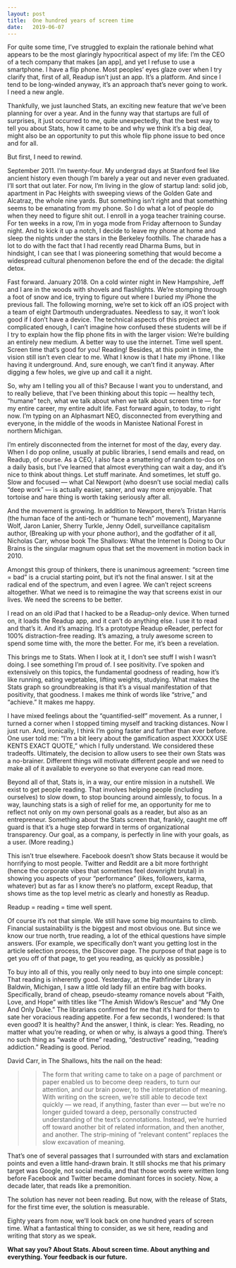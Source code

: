 ```yaml
---
layout: post
title:  One hundred years of screen time 
date:   2019-06-07
---
```

For quite some time, I’ve struggled to explain the rationale behind what appears to be the most glaringly hypocritical aspect of my life: I’m the CEO of a tech company that makes [an app], and yet I refuse to use a smartphone. I have a flip phone. Most peoples’ eyes glaze over when I try clarify that, first of all, Readup isn’t just an app. It’s a platform. And since I tend to be long-winded anyway, it’s an approach that’s never going to work. I need a new angle. 

Thankfully, we just launched Stats, an exciting new feature that we’ve been planning for over a year. And in the funny way that startups are full of surprises, it just occurred to me, quite unexpectedly, that the best way to tell you about Stats, how it came to be and why we think it’s a big deal, might also be an opportunity to put this whole flip phone issue to bed once and for all. 

But first, I need to rewind. 

September 2011. I’m twenty-four. My undergrad days at Stanford feel like ancient history even though I’m barely a year out and never even graduated. I’ll sort that out later. For now, I’m living in the glow of startup land: solid job, apartment in Pac Heights with sweeping views of the Golden Gate and Alcatraz, the whole nine yards. But something isn’t right and that something seems to be emanating from my phone. So I do what a lot of people do when they need to figure shit out. I enroll in a yoga teacher training course. For ten weeks in a row, I’m in yoga mode from Friday afternoon to Sunday night. And to kick it up a notch, I decide to leave my phone at home and sleep the nights under the stars in the Berkeley foothills. The charade has a lot to do with the fact that I had recently read Dharma Bums, but in hindsight, I can see that I was pioneering something that would become a widespread cultural phenomenon before the end of the decade: the digital detox. 

Fast forward. January 2018. On a cold winter night in New Hampshire, Jeff and I are in the woods with shovels and flashlights. We’re stomping through a foot of snow and ice, trying to figure out where I buried my iPhone the previous fall. The following morning, we’re set to kick off an iOS project with a team of eight Dartmouth undergraduates. Needless to say, it won’t look good if I don’t have a device. The technical aspects of this project are complicated enough, I can’t imagine how confused these students will be if I try to explain how the flip phone fits in with the larger vision: We’re building an entirely new medium. A better way to use the internet. Time well spent. Screen time that’s good for you! Reading! Besides, at this point in time, the vision still isn’t even clear to me. What I know is that I hate my iPhone. I like having it underground. And, sure enough, we can’t find it anyway. After digging a few holes, we give up and call it a night.

So, why am I telling you all of this? Because I want you to understand, and to really believe, that I’ve been thinking about this topic  — healthy tech, “humane” tech, what we talk about when we talk about screen time — for my entire career, my entire adult life. Fast forward again, to today, to right now. I’m typing on an Alphasmart NEO, disconnected from everything and everyone, in the middle of the woods in Manistee National Forest in northern Michigan. 

I’m entirely disconnected from the internet for most of the day, every day. When I do pop online, usually at public libraries, I send emails and read, on Readup, of course. As a CEO, I also face a smattering of random to-dos on a daily basis, but I’ve learned that almost everything can wait a day, and it’s nice to think about things. Let stuff marinate. And sometimes, let stuff go. Slow and focused — what Cal Newport (who doesn’t use social media) calls “deep work” — is actually easier, saner, and way more enjoyable. That tortoise and hare thing is worth taking seriously after all.

And the movement is growing. In addition to Newport, there’s Tristan Harris (the human face of the anti-tech or “humane tech” movement), Maryanne Wolf, Jaron Lanier, Sherry Turkle, Jenny Odell, surveillance capitalism author, (Breaking up with your phone author), and the godfather of it all, Nicholas Carr, whose book The Shallows: What the Internet Is Doing to Our Brains is the singular magnum opus that set the movement in motion back in 2010.

Amongst this group of thinkers, there is unanimous agreement: “screen time = bad” is a crucial starting point, but it’s not the final answer. I sit at the radical end of the spectrum, and even I agree. We can’t reject screens altogether. What we need is to reimagine the way that screens exist in our lives. We need the screens to be better. 

I read on an old iPad that I hacked to be a Readup-only device. When turned on, it loads the Readup app, and it can’t do anything else. I use it to read and that’s it. And it’s amazing. It’s a prototype Readup eReader, perfect for 100% distraction-free reading. It’s amazing, a truly awesome screen to spend some time with, the more the better. For me, it’s been a revelation. 

This brings me to Stats. When I look at it, I don’t see stuff I wish I wasn’t doing. I see something I’m proud of. I see positivity. I’ve spoken and extensively on this topics, the fundamental goodness of reading, how it’s like running, eating vegetables, lifting weights, studying. What makes the Stats graph so groundbreaking is that it’s a visual manifestation of that positivity, that goodness. I makes me think of words like “strive,” and “achieve.” It makes me happy. 

I have mixed feelings about the “quantified-self” movement. As a runner, I turned a corner when I stopped timing myself and tracking distances. Now I just run. And, ironically, I think I’m going faster and further than ever before. One user told me: “I’m a bit leery about the gamification aspect XXXXX USE KENTS EXACT QUOTE,” which I fully understand. We considered these tradeoffs. Ultimately, the decision to allow users to see their own Stats was a no-brainer. Different things will motivate different people and we need to make all of it available to everyone so that everyone can read more. 

Beyond all of that, Stats is, in a way, our entire mission in a nutshell. We exist to get people reading. That involves helping people (including ourselves) to slow down, to stop bouncing around aimlessly, to focus. In a way, launching stats is a sigh of relief for me, an opportunity for me to reflect not only on my own personal goals as a reader, but also as an entrepreneur. Something about the Stats screen that, frankly, caught me off guard is that it’s a huge step forward in terms of organizational transparency. Our goal, as a company, is perfectly in line with your goals, as a user. (More reading.) 

This isn’t true elsewhere. Facebook doesn’t show Stats because it would be horrifying to most people. Twitter and Reddit are a bit more forthright (hence the corporate vibes that sometimes feel downright brutal) in showing you aspects of your “performance” (likes, followers, karma, whatever) but as far as I know there’s no platform, except Readup, that shows time as the top level metric as clearly and honestly as Readup. 

Readup = reading = time well spent. 

Of course it’s not that simple. We still have some big mountains to climb. Financial sustainability is the biggest and most obvious one. But since we know our true north, true reading, a lot of the ethical questions have simple answers. (For example, we specifically don’t want you getting lost in the article selection process, the Discover page. The purpose of that page is to get you off of that page, to get you reading, as quickly as possible.) 

To buy into all of this, you really only need to buy into one simple concept: That reading is inherently good. Yesterday, at the Pathfinder Library in Baldwin, Michigan, I saw a little old lady fill an entire bag with books. Specifically, brand of cheap, pseudo-steamy romance novels about “Faith, Love, and Hope” with titles like “The Amish Widow’s Rescue” and “My One And Only Duke.” The librarians confirmed for me that it’s hard for them to sate her voracious reading appetite. For a few seconds, I wondered: Is that even good? It is healthy? And the answer, I think, is clear: Yes. Reading, no matter what you’re reading, or when or why, is always a good thing. There’s no such thing as “waste of time” reading, “destructive” reading, “reading addiction.” Reading is good. Period. 

David Carr, in The Shallows, hits the nail on the head: 

>> The form that writing came to take on a page of parchment or paper enabled us to become deep readers, to turn our attention, and our brain power, to the interpretation of meaning. With writing on the screen, we’re still able to decode text quickly — we read, if anything, faster than ever — but we’re no longer guided toward a deep, personally constructed understanding of the text’s connotations. Instead, we’re hurried off toward another bit of related information, and then another, and another. The strip-mining of “relevant content” replaces the slow excavation of meaning.

That’s one of several passages that I surrounded with stars and exclamation points and even a little hand-drawn brain. It still shocks me that his primary target was Google, not social media, and that those words were written long before Facebook and Twitter became dominant forces in society. Now, a decade later, that reads like a premonition. 

The solution has never not been reading. But now, with the release of Stats, for the first time ever, the solution is measurable. 

Eighty years from now, we’ll look back on one hundred years of screen time. What a fantastical thing to consider, as we sit here, reading and writing that story as we speak. 

**What say you? About Stats. About screen time. About anything and everything. Your feedback is our future.**